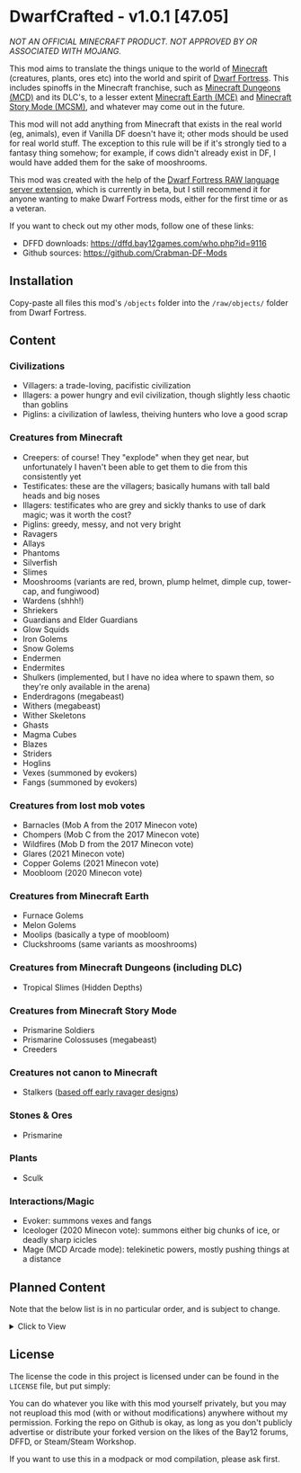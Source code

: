 # DwarfCrafted - v1.0.1 [47.05]

_NOT AN OFFICIAL MINECRAFT PRODUCT. NOT APPROVED BY OR ASSOCIATED WITH MOJANG._

This mod aims to translate the things unique to the world of [Minecraft][MC] (creatures, plants, ores etc) into the world and spirit of [Dwarf Fortress][Dwarf_Fortress]. This includes spinoffs in the Minecraft franchise, such as [Minecraft Dungeons (MCD)][MCD] and its DLC's, to a lesser extent [Minecraft Earth (MCE)][MCE] and [Minecraft Story Mode (MCSM)][MCSM], and whatever may come out in the future.

This mod will not add anything from Minecraft that exists in the real world (eg, animals), even if Vanilla DF doesn't have it; other mods should be used for real world stuff. The exception to this rule will be if it's strongly tied to a fantasy thing somehow; for example, if cows didn't already exist in DF, I would have added them for the sake of mooshrooms.

This mod was created with the help of the [Dwarf Fortress RAW language server extension][LS], which is currently in beta, but I still recommend it for anyone wanting to make Dwarf Fortress mods, either for the first time or as a veteran.

If you want to check out my other mods, follow one of these links:
- DFFD downloads: https://dffd.bay12games.com/who.php?id=9116
- Github sources: https://github.com/Crabman-DF-Mods

## Installation

Copy-paste all files this mod's `/objects` folder into the `/raw/objects/` folder from Dwarf Fortress.

## Content

### Civilizations
- Villagers: a trade-loving, pacifistic civilization
- Illagers: a power hungry and evil civilization, though slightly less chaotic than goblins
- Piglins: a civilization of lawless, theiving hunters who love a good scrap

### Creatures from Minecraft
- Creepers: of course! They "explode" when they get near, but unfortunately I haven't been able to get them to die from this consistently yet
- Testificates: these are the villagers; basically humans with tall bald heads and big noses
- Illagers: testificates who are grey and sickly thanks to use of dark magic; was it worth the cost?
- Piglins: greedy, messy, and not very bright
- Ravagers
- Allays
- Phantoms
- Silverfish
- Slimes
- Mooshrooms (variants are red, brown, plump helmet, dimple cup, tower-cap, and fungiwood)
- Wardens (shhh!)
- Shriekers
- Guardians and Elder Guardians
- Glow Squids
- Iron Golems
- Snow Golems
- Endermen
- Endermites
- Shulkers (implemented, but I have no idea where to spawn them, so they're only available in the arena)
- Enderdragons (megabeast)
- Withers (megabeast)
- Wither Skeletons
- Ghasts
- Magma Cubes
- Blazes
- Striders
- Hoglins
- Vexes (summoned by evokers)
- Fangs (summoned by evokers)

### Creatures from lost mob votes
- Barnacles (Mob A from the 2017 Minecon vote)
- Chompers (Mob C from the 2017 Minecon vote)
- Wildfires (Mob D from the 2017 Minecon vote)
- Glares (2021 Minecon vote)
- Copper Golems (2021 Minecon vote)
- Moobloom (2020 Minecon vote)

### Creatures from Minecraft Earth
- Furnace Golems
- Melon Golems
- Moolips (basically a type of moobloom)
- Cluckshrooms (same variants as mooshrooms)

### Creatures from Minecraft Dungeons (including DLC)
- Tropical Slimes (Hidden Depths)

### Creatures from Minecraft Story Mode
- Prismarine Soldiers
- Prismarine Colossuses (megabeast)
- Creeders

### Creatures not canon to Minecraft
- Stalkers ([based off early ravager designs](https://www.minecraft.net/content/dam/minecraft/insider-features/meet-the-ravager/SomeEarlyDesigns.jpeg))

### Stones & Ores
- Prismarine

### Plants
- Sculk

### Interactions/Magic
- Evoker: summons vexes and fangs
- Iceologer (2020 Minecon vote): summons either big chunks of ice, or deadly sharp icicles
- Mage (MCD Arcade mode): telekinetic powers, mostly pushing things at a distance

## Planned Content

Note that the below list is in no particular order, and is subject to change.

<details>
<summary>Click to View</summary>

### Creature Variants
- More mooshroom variants: nether-cap, black-cap, goblin-cap, tunnel tube, and spore tree
- More cluckshroom variants: nether-cap, black-cap, goblin-cap, tunnel tube, and spore tree

### Creatures from Minecraft Earth
- Magma Cows (concept art only)
- Hyper Rabbits (concept art only)
- Bone Spiders

### Creatures from Minecraft Dungeons (including DLC)
- Wraiths
- Corrupted Cauldrons
- Pink Slimes
- Redstone Cubes
- Redstone Golems
- Redstone Monstrosities
- Mooshroom Monstrosities
- Obsidian Monstrosities (Arcade)
- Squall Golems (Howling Peaks)
- Tempest Golems (Howling Peaks)
- Whisperers (Jungle Awakens)
- Quillvines (Jungle Awakens)
- Leapleaves (Jungle Awakens)
- Wavewhisperers (Hidden Depths)
- Anemones (Hidden Depths)

### Stones & Ores
- Redstone
- Netherrack
- Nether Quartz
- Netherrack Gold Ore
- Netherite Scrap
- Soul Sand
- Soul Soil
- Glowstone
- Blackstone
- End Stone

### Plants
- Dark Oak Trees
- Azalea Tree/Bush (these technically exist IRL, but these are fantasy versions that grow way bigger)
- Spore Blossom
- Dripleaf
- Glowberry Vines
- Glow Lichen
- Nether Wart
- Crimson Nylium
- Crimson Roots (possibly part of the nylium)
- Crimson Fungi (both small and tree-sized)
- Weeping Vines
- Warped versions of the weeping vines and crimson stuff
- Blue Nethershroom (MCD)
- Blast fungus (MCD)
- Deathcap Mushrooms (MCD)
- Chorus Trees (lotus-like flowers and chorus fruit that can be cooked to get purpur to build with)

### Interactions/Magic
Most of these sadly will have to wait for future DF updates before they become possible.
- Enchanter: can enhance the durability and power of nearby allies and equipment
- Geomancer: summons stone walls out of the ground, some of which may explode after a few seconds
- Wind Caller: the power to control the wind on a small and large scale
- Witch/Viler Witch: a profession dealing with alchemy and potions
- Illusioner: create illusory objects and disguise things true appearance and location

</details>

## License

The license the code in this project is licensed under can be found in the `LICENSE` file, but put simply:

You can do whatever you like with this mod yourself privately, but you may not reupload this mod (with or without modifications) anywhere without my permission. Forking the repo on Github is okay, as long as you don't publicly advertise or distribute your forked version on the likes of the Bay12 forums, DFFD, or Steam/Steam Workshop.

If you want to use this in a modpack or mod compilation, please ask first.

<!--Links-->
[LS]: https://gitlab.com/df-modding-tools/df-raw-language-server
[Dwarf_Fortress]: https://bay12games.com/dwarves
[MC]: https://www.minecraft.net
[MCD]: https://www.minecraft.net/en-us/about-dungeons
[MCE]: https://en.wikipedia.org/wiki/Minecraft_Earth
[MCSM]: https://en.wikipedia.org/wiki/Minecraft:_Story_Mode